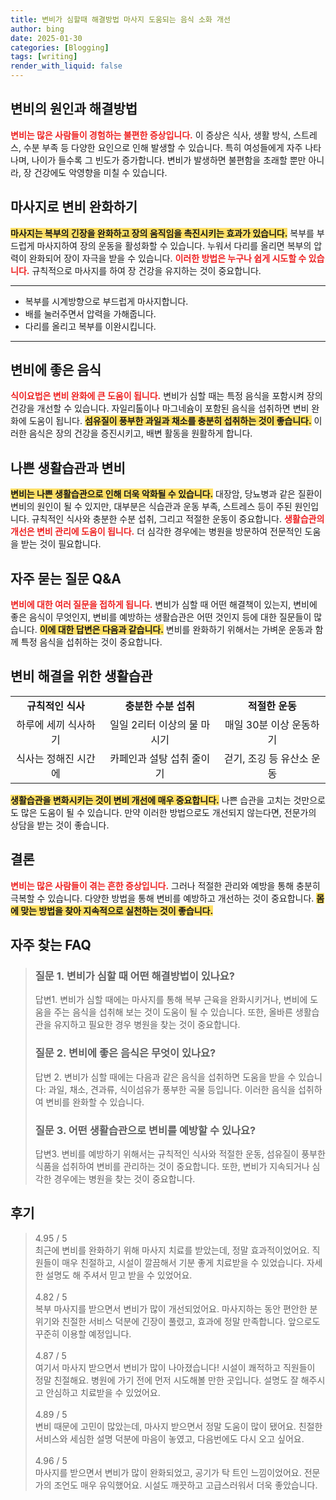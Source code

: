 ```yaml
---
title: 변비가 심할때 해결방법 마사지 도움되는 음식 소화 개선
author: bing
date: 2025-01-30
categories: [Blogging]
tags: [writing]
render_with_liquid: false
---
```



<h2 id='변비의 원인과 해결방법'>변비의 원인과 해결방법</h2>

<p><b><span style="color: #ee2323;">변비는 많은 사람들이 경험하는 불편한 증상입니다.</span></b> 이 증상은 식사, 생활 방식, 스트레스, 수분 부족 등 다양한 요인으로 인해 발생할 수 있습니다. 특히 여성들에게 자주 나타나며, 나이가 들수록 그 빈도가 증가합니다. 변비가 발생하면 불편함을 초래할 뿐만 아니라, 장 건강에도 악영향을 미칠 수 있습니다.</p>

<h2 id='마사지로 변비 완화하기'>마사지로 변비 완화하기</h2>

<p><b><span style="background-color: #ffe066;">마사지는 복부의 긴장을 완화하고 장의 움직임을 촉진시키는 효과가 있습니다.</span></b> 복부를 부드럽게 마사지하여 장의 운동을 활성화할 수 있습니다. 누워서 다리를 올리면 복부의 압력이 완화되어 장이 자극을 받을 수 있습니다. <b><span style="color: #ee2323;">이러한 방법은 누구나 쉽게 시도할 수 있습니다.</span></b> 규칙적으로 마사지를 하여 장 건강을 유지하는 것이 중요합니다.</p>

<hr />

<ul>
    <li>복부를 시계방향으로 부드럽게 마사지합니다.</li>
    <li>배를 눌러주면서 압력을 가해줍니다.</li>
    <li>다리를 올리고 복부를 이완시킵니다.</li>
</ul>

<hr />

<h2 id='변비에 좋은 음식'>변비에 좋은 음식</h2>

<p><b><span style="color: #ee2323;">식이요법은 변비 완화에 큰 도움이 됩니다.</span></b> 변비가 심할 때는 특정 음식을 포함시켜 장의 건강을 개선할 수 있습니다. 자일리톨이나 마그네슘이 포함된 음식을 섭취하면 변비 완화에 도움이 됩니다. <b><span style="background-color: #ffe066;">섬유질이 풍부한 과일과 채소를 충분히 섭취하는 것이 좋습니다.</span></b> 이러한 음식은 장의 건강을 증진시키고, 배변 활동을 원활하게 합니다.</p>

<h2 id='나쁜 생활습관과 변비'>나쁜 생활습관과 변비</h2>

<p><b><span style="background-color: #ffe066;">변비는 나쁜 생활습관으로 인해 더욱 악화될 수 있습니다.</span></b> 대장암, 당뇨병과 같은 질환이 변비의 원인이 될 수 있지만, 대부분은 식습관과 운동 부족, 스트레스 등이 주된 원인입니다. 규칙적인 식사와 충분한 수분 섭취, 그리고 적절한 운동이 중요합니다. <b><span style="color: #ee2323;">생활습관의 개선은 변비 관리에 도움이 됩니다.</span></b> 더 심각한 경우에는 병원을 방문하여 전문적인 도움을 받는 것이 필요합니다.</p>

<h2 id='자주 묻는 질문 Q&A'>자주 묻는 질문 Q&A</h2>

<p><b><span style="color: #ee2323;">변비에 대한 여러 질문을 접하게 됩니다.</span></b> 변비가 심할 때 어떤 해결책이 있는지, 변비에 좋은 음식이 무엇인지, 변비를 예방하는 생활습관은 어떤 것인지 등에 대한 질문들이 많습니다. <b><span style="background-color: #ffe066;">이에 대한 답변은 다음과 같습니다.</span></b> 변비를 완화하기 위해서는 가벼운 운동과 함께 특정 음식을 섭취하는 것이 중요합니다.</p>

<h2 id='변비 해결을 위한 생활습관'>변비 해결을 위한 생활습관</h2>

<table>
    <tr>
        <td style="text-align: center; height: 17px;"><b>규칙적인 식사</b></td>
        <td style="text-align: center; height: 17px;"><b>충분한 수분 섭취</b></td>
        <td style="text-align: center; height: 17px;"><b>적절한 운동</b></td>
    </tr>
    <tr>
        <td style="text-align: center; height: 17px;">하루에 세끼 식사하기</td>
        <td style="text-align: center; height: 17px;">일일 2리터 이상의 물 마시기</td>
        <td style="text-align: center; height: 17px;">매일 30분 이상 운동하기</td>
    </tr>
    <tr>
        <td style="text-align: center; height: 17px;">식사는 정해진 시간에</td>
        <td style="text-align: center; height: 17px;">카페인과 설탕 섭취 줄이기</td>
        <td style="text-align: center; height: 17px;">걷기, 조깅 등 유산소 운동</td>
    </tr>
</table>

<p><b><span style="background-color: #ffe066;">생활습관을 변화시키는 것이 변비 개선에 매우 중요합니다.</span></b> 나쁜 습관을 고치는 것만으로도 많은 도움이 될 수 있습니다. 만약 이러한 방법으로도 개선되지 않는다면, 전문가의 상담을 받는 것이 좋습니다.</p>

<h2 id='결론'>결론</h2>

<p><b><span style="color: #ee2323;">변비는 많은 사람들이 겪는 흔한 증상입니다.</span></b> 그러나 적절한 관리와 예방을 통해 충분히 극복할 수 있습니다. 다양한 방법을 통해 변비를 예방하고 개선하는 것이 중요합니다. <b><span style="background-color: #ffe066;">몸에 맞는 방법을 찾아 지속적으로 실천하는 것이 좋습니다.</span></b></p>


<h2 id='자주_찾는_FAQ'>자주 찾는 FAQ</h2>
<div itemscope="" itemtype="https://schema.org/FAQPage"> 
<blockquote> 
<div itemscope="" itemprop="mainEntity" itemtype="https://schema.org/Question"> 
<h3 itemprop="name">질문 1. 변비가 심할 때 어떤 해결방법이 있나요?</h3> 
<div itemscope="" itemprop="acceptedAnswer" itemtype="https://schema.org/Answer"> 
<span itemprop="text"> 
<p>답변1. 변비가 심할 때에는 마사지를 통해 복부 근육을 완화시키거나, 변비에 도움을 주는 음식을 섭취해 보는 것이 도움이 될 수 있습니다. 또한, 올바른 생활습관을 유지하고 필요한 경우 병원을 찾는 것이 중요합니다.</p> 
</span> 
</div> 
</div> 

<div itemscope="" itemprop="mainEntity" itemtype="https://schema.org/Question"> 
<h3 itemprop="name">질문 2. 변비에 좋은 음식은 무엇이 있나요?</h3> 
<div itemscope="" itemprop="acceptedAnswer" itemtype="https://schema.org/Answer"> 
<span itemprop="text"> 
<p>답변 2. 변비가 심할 때에는 다음과 같은 음식을 섭취하면 도움을 받을 수 있습니다: 과일, 채소, 견과류, 식이섬유가 풍부한 곡물 등입니다. 이러한 음식을 섭취하여 변비를 완화할 수 있습니다.</p> 
</span> 
</div> 
</div> 

<div itemscope="" itemprop="mainEntity" itemtype="https://schema.org/Question"> 
<h3 itemprop="name">질문 3. 어떤 생활습관으로 변비를 예방할 수 있나요?</h3> 
<div itemscope="" itemprop="acceptedAnswer" itemtype="https://schema.org/Answer"> 
<span itemprop="text"> 
<p>답변3. 변비를 예방하기 위해서는 규칙적인 식사와 적절한 운동, 섬유질이 풍부한 식품을 섭취하여 변비를 관리하는 것이 중요합니다. 또한, 변비가 지속되거나 심각한 경우에는 병원을 찾는 것이 중요합니다.</p> 
</span> 
</div> 
</div> 
</blockquote> 
</div>
<h2 id='후기'>후기</h2>
<div itemscope itemtype="https://schema.org/Product">
  <blockquote>
  <div itemprop="review" itemscope itemtype="https://schema.org/Review">
      <div itemprop="reviewRating" itemscope itemtype="https://schema.org/Rating"> <span itemprop="ratingValue">4.95</span> / <span itemprop="bestRating">5</span> </div>
      <span itemprop="reviewBody">최근에 변비를 완화하기 위해 마사지 치료를 받았는데, 정말 효과적이었어요. 직원들이 매우 친절하고, 시설이 깔끔해서 기분 좋게 치료받을 수 있었습니다. 자세한 설명도 해 주셔서 믿고 받을 수 있었어요.</span>
  </div>
  <br>
  <div itemprop="review" itemscope itemtype="https://schema.org/Review">
      <div itemprop="reviewRating" itemscope itemtype="https://schema.org/Rating"> <span itemprop="ratingValue">4.82</span> / <span itemprop="bestRating">5</span> </div>
      <span itemprop="reviewBody">복부 마사지를 받으면서 변비가 많이 개선되었어요. 마사지하는 동안 편안한 분위기와 친절한 서비스 덕분에 긴장이 풀렸고, 효과에 정말 만족합니다. 앞으로도 꾸준히 이용할 예정입니다.</span>
  </div>
  <br>
  <div itemprop="review" itemscope itemtype="https://schema.org/Review">
      <div itemprop="reviewRating" itemscope itemtype="https://schema.org/Rating"> <span itemprop="ratingValue">4.87</span> / <span itemprop="bestRating">5</span> </div>
      <span itemprop="reviewBody">여기서 마사지 받으면서 변비가 많이 나아졌습니다! 시설이 쾌적하고 직원들이 정말 친절해요. 병원에 가기 전에 먼저 시도해볼 만한 곳입니다. 설명도 잘 해주시고 안심하고 치료받을 수 있었어요.</span>
  </div>
  <br>
  <div itemprop="review" itemscope itemtype="https://schema.org/Review">
      <div itemprop="reviewRating" itemscope itemtype="https://schema.org/Rating"> <span itemprop="ratingValue">4.89</span> / <span itemprop="bestRating">5</span> </div>
      <span itemprop="reviewBody">변비 때문에 고민이 많았는데, 마사지 받으면서 정말 도움이 많이 됐어요. 친절한 서비스와 세심한 설명 덕분에 마음이 놓였고, 다음번에도 다시 오고 싶어요.</span>
  </div>
  <br>
  <div itemprop="review" itemscope itemtype="https://schema.org/Review">
      <div itemprop="reviewRating" itemscope itemtype="https://schema.org/Rating"> <span itemprop="ratingValue">4.96</span> / <span itemprop="bestRating">5</span> </div>
      <span itemprop="reviewBody">마사지를 받으면서 변비가 많이 완화되었고, 공기가 탁 트인 느낌이었어요. 전문가의 조언도 매우 유익했어요. 시설도 깨끗하고 고급스러워서 더욱 좋았습니다.</span>
  </div>
  </blockquote>
</div>
